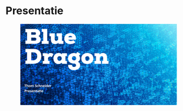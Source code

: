 # Presentatie

<figure><img src="../.gitbook/assets/vakpresentatie.png" alt=""><figcaption></figcaption></figure>
